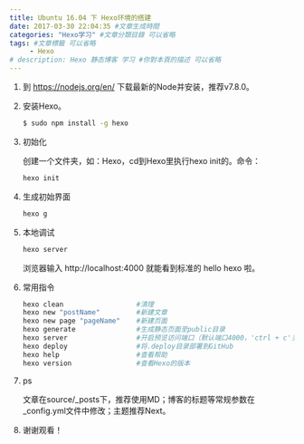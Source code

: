 ```yaml
---
title: Ubuntu 16.04 下 Hexo环境的搭建
date: 2017-03-30 22:04:35 #文章生成時間
categories: "Hexo学习" #文章分類目錄 可以省略
tags: #文章標籤 可以省略
     - Hexo
# description: Hexo 静态博客 学习 #你對本頁的描述 可以省略
---
```


1. 到 https://nodejs.org/en/ 下载最新的Node并安装，推荐v7.8.0。

2. 安装Hexo。

    ``` bash
    $ sudo npm install -g hexo
    ```

<!-- more -->

3. 初始化

    创建一个文件夹，如：Hexo，cd到Hexo里执行hexo init的。命令：

    ``` bash
    hexo init
    ```

4. 生成初始界面

    ``` bash
    hexo g
    ```

5. 本地调试

    ``` bash
    hexo server
    ```
    浏览器输入 http://localhost:4000 就能看到标准的 hello hexo 啦。

6. 常用指令

    ``` bash
    hexo clean                  #清理
    hexo new "postName"         #新建文章
    hexo new page "pageName"    #新建页面
    hexo generate               #生成静态页面至public目录
    hexo server                 #开启预览访问端口（默认端口4000，'ctrl + c'关闭server）
    hexo deploy                 #将.deploy目录部署到GitHub
    hexo help                   #查看帮助
    hexo version                #查看Hexo的版本
    ```
7. ps

     文章在source/_posts下，推荐使用MD；博客的标题等常规参数在_config.yml文件中修改；主题推荐Next。

8. 谢谢观看！
